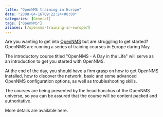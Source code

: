 ```yaml
---
title: "OpenNMS training in Europe"
date: "2008-04-16T09:22:24+00:00"
categories: [General]
tags: ["OpenNMS"]
aliases: [/opennms-training-in-europe/]
---
```


Are you wanting to get into <a href="https://www.opennms.org/">OpenNMS</a> but are struggling to get started? OpenNMS are running a series of training courses in Europe during May.

The introductory course titled  "OpenNMS - A Day in the Life" will serve as an introduction to get you started with OpenNMS.

At the end of the day, you should have a firm grasp on how to get OpenNMS installed, how to discover the network, basic and some advanced OpenNMS configuration options, as well as troubleshooting skills.

The courses are being presented by the head honchos of the OpenNMS universe, so you can be assured that the course will be content packed and authoritative.

More details are available here.
